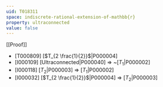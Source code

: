 ```yaml
---
uid: T018311
space: indiscrete-rational-extension-of-mathbb{r}
property: ultraconnected
value: false
---
```

[[Proof]]

* [T000809] [$T_{2 \frac{1}{2}}$|P000004]
* [I000109] [Ultraconnected|P000040] => ~[$T_1$|P000002]
* [I000118] [$T_2$|P000003] => [$T_1$|P000002]
* [I000032] [$T_{2 \frac{1}{2}}$|P000004] => [$T_2$|P000003]

